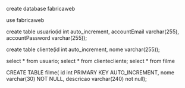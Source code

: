 create database fabricaweb

use fabricaweb

create table usuario(id int auto_increment,
accountEmail varchar(255), accountPassword varchar(255)); 

create table cliente(id int auto_increment,
nome varchar(255)); 

select * from usuario;
select * from clientecliente;
select * from filme


CREATE TABLE filme(
id int PRIMARY KEY AUTO_INCREMENT,
nome varchar(30) NOT NULL, descricao varchar(240) not null);
